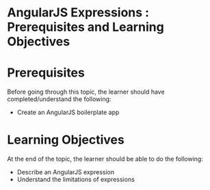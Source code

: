 # AngularJS Expressions : Prerequisites and Learning Objectives

# Prerequisites

Before going through this topic, the learner should have completed/understand the following:

- Create an AngularJS boilerplate app

# Learning Objectives

At the end of the topic, the learner should be able to do the following:

- Describe an AngularJS expression
- Understand the limitations of expressions